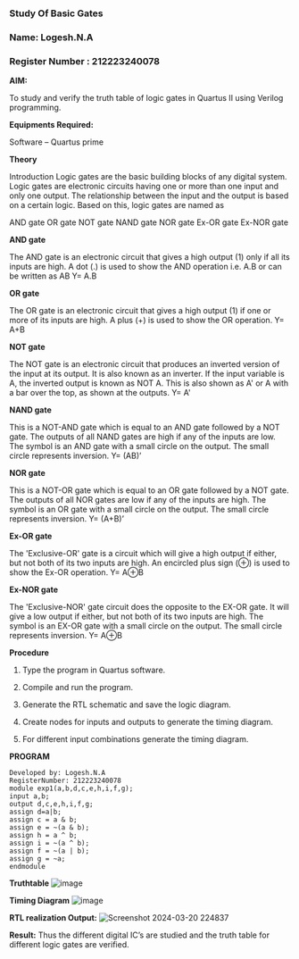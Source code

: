 ### Study Of Basic Gates

### Name: Logesh.N.A
### Register Number : 212223240078

**AIM:** 

To study and verify the truth table of logic gates in Quartus II using Verilog programming.

**Equipments Required:**

Software – Quartus prime 

**Theory**

Introduction Logic gates are the basic building blocks of any digital system. Logic gates are electronic circuits having one or more than one input and only one output. The relationship between the input and the output is based on a certain logic. Based on this, logic gates are named as

AND gate OR gate NOT gate NAND gate NOR gate Ex-OR gate Ex-NOR gate

**AND gate**

The AND gate is an electronic circuit that gives a high output (1) only if all its inputs are high. A dot (.) is used to show the AND operation i.e. A.B or can be written as AB
Y= A.B

**OR gate** 

The OR gate is an electronic circuit that gives a high output (1) if one or more of its inputs are high. A plus (+) is used to show the OR operation.
Y= A+B

**NOT gate**

The NOT gate is an electronic circuit that produces an inverted version of the input at its output. It is also known as an inverter. If the input variable is A, the inverted output is known as NOT A. This is also shown as A' or A with a bar over the top, as shown at the outputs.
Y= A'

**NAND gate**

This is a NOT-AND gate which is equal to an AND gate followed by a NOT gate. The outputs of all NAND gates are high if any of the inputs are low. The symbol is an AND gate with a small circle on the output. The small circle represents inversion.
Y= (AB)’

**NOR gate**

This is a NOT-OR gate which is equal to an OR gate followed by a NOT gate. The outputs of all NOR gates are low if any of the inputs are high. The symbol is an OR gate with a small circle on the output. The small circle represents inversion.
Y= (A+B)’

**Ex-OR gate**

The 'Exclusive-OR' gate is a circuit which will give a high output if either, but not both of its two inputs are high. An encircled plus sign (⊕) is used to show the Ex-OR operation.
Y= A⊕B

**Ex-NOR gate**

The 'Exclusive-NOR' gate circuit does the opposite to the EX-OR gate. It will give a low output if either, but not both of its two inputs are high. The symbol is an EX-OR gate with a small circle on the output. The small circle represents inversion.
Y= A⊕B

**Procedure** 

1.	Type the program in Quartus software.

2.	Compile and run the program.

3.	Generate the RTL schematic and save the logic diagram.

4.	Create nodes for inputs and outputs to generate the timing diagram.

5.	For different input combinations generate the timing diagram.


**PROGRAM**
```
Developed by: Logesh.N.A
RegisterNumber: 212223240078
module exp1(a,b,d,c,e,h,i,f,g);
input a,b;
output d,c,e,h,i,f,g;
assign d=a|b;
assign c = a & b;
assign e = ~(a & b);
assign h = a ^ b;
assign i = ~(a ^ b);
assign f = ~(a | b);
assign g = ~a;
endmodule 
 ```
**Truthtable**
![image](https://github.com/Logesh051/study-of-basic-gates/assets/144979188/7cdd14bc-983b-45fd-b489-80172f87f7e6)

**Timing Diagram**
![image](https://github.com/Logesh051/study-of-basic-gates/assets/144979188/d1367b32-97b4-4094-916c-3d3a98463277)

**RTL realization Output:** 
![Screenshot 2024-03-20 224837](https://github.com/Logesh051/study-of-basic-gates/assets/144979188/740bff50-b16d-4510-b290-026ec99adae8)

**Result:**
Thus the different digital IC’s are studied and the truth table for different logic gates are verified.

